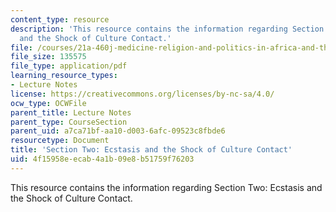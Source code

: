 ```yaml
---
content_type: resource
description: 'This resource contains the information regarding Section Two: Ecstasis
  and the Shock of Culture Contact.'
file: /courses/21a-460j-medicine-religion-and-politics-in-africa-and-the-african-diaspora-spring-2005/4f15958eecab4a1b09e8b51759f76203_MIT21A_460JS05_2_15_5_460j.pdf
file_size: 135575
file_type: application/pdf
learning_resource_types:
- Lecture Notes
license: https://creativecommons.org/licenses/by-nc-sa/4.0/
ocw_type: OCWFile
parent_title: Lecture Notes
parent_type: CourseSection
parent_uid: a7ca71bf-aa10-d003-6afc-09523c8fbde6
resourcetype: Document
title: 'Section Two: Ecstasis and the Shock of Culture Contact'
uid: 4f15958e-ecab-4a1b-09e8-b51759f76203
---
```

This resource contains the information regarding Section Two: Ecstasis and the Shock of Culture Contact.